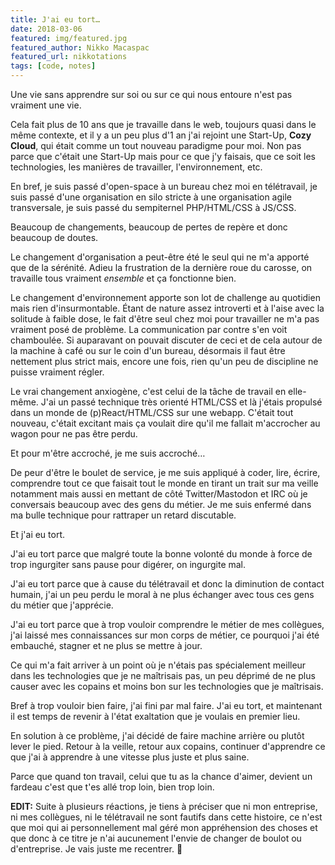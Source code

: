 ```yaml
---
title: J'ai eu tort…
date: 2018-03-06
featured: img/featured.jpg
featured_author: Nikko Macaspac
featured_url: nikkotations
tags: [code, notes]
---
```


Une vie sans apprendre sur soi ou sur ce qui nous entoure n'est pas vraiment une vie.

<!-- excerpt -->

Cela fait plus de 10 ans que je travaille dans le web, toujours quasi dans le même contexte, et il y a un peu plus d'1 an j'ai rejoint une Start-Up, **Cozy Cloud**, qui était comme un tout nouveau paradigme pour moi. Non pas parce que c'était une Start-Up mais pour ce que j'y faisais, que ce soit les technologies, les manières de travailler, l'environnement, etc.

En bref, je suis passé d'open-space à un bureau chez moi en télétravail, je suis passé d'une organisation en silo stricte à une organisation agile transversale, je suis passé du sempiternel PHP/HTML/CSS à JS/CSS.

Beaucoup de changements, beaucoup de pertes de repère et donc beaucoup de doutes.

Le changement d'organisation a peut-être été le seul qui ne m'a apporté que de la sérénité. Adieu la frustration de la dernière roue du carosse, on travaille tous vraiment _ensemble_ et ça fonctionne bien.

Le changement d'environnement apporte son lot de challenge au quotidien mais rien d'insurmontable. Étant de nature assez introverti et à l'aise avec la solitude à faible dose, le fait d'être seul chez moi pour travailler ne m'a pas vraiment posé de problème. La communication par contre s'en voit chamboulée. Si auparavant on pouvait discuter de ceci et de cela autour de la machine à café ou sur le coin d'un bureau, désormais il faut être nettement plus strict mais, encore une fois, rien qu'un peu de discipline ne puisse vraiment régler.

Le vrai changement anxiogène, c'est celui de la tâche de travail en elle-même. J'ai un passé technique très orienté HTML/CSS et là j'étais propulsé dans un monde de (p)React/HTML/CSS sur une webapp. C'était tout nouveau, c'était excitant mais ça voulait dire qu'il me fallait m'accrocher au wagon pour ne pas être perdu.

Et pour m'être accroché, je me suis accroché…

De peur d'être le boulet de service, je me suis appliqué à coder, lire, écrire, comprendre tout ce que faisait tout le monde en tirant un trait sur ma veille notamment mais aussi en mettant de côté Twitter/Mastodon et IRC où je conversais beaucoup avec des gens du métier. Je me suis enfermé dans ma bulle technique pour rattraper un retard discutable.

Et j'ai eu tort.

J'ai eu tort parce que malgré toute la bonne volonté du monde à force de trop ingurgiter sans pause pour digérer, on ingurgite mal.

J'ai eu tort parce que à cause du télétravail et donc la diminution de contact humain, j'ai un peu perdu le moral à ne plus échanger avec tous ces gens du métier que j'apprécie.

J'ai eu tort parce que à trop vouloir comprendre le métier de mes collègues, j'ai laissé mes connaissances sur mon corps de métier, ce pourquoi j'ai été embauché, stagner et ne plus se mettre à jour.

Ce qui m'a fait arriver à un point où je n'étais pas spécialement meilleur dans les technologies que je ne maîtrisais pas, un peu déprimé de ne plus causer avec les copains et moins bon sur les technologies que je maîtrisais.

Bref à trop vouloir bien faire, j'ai fini par mal faire. J'ai eu tort, et maintenant il est temps de revenir à l'état exaltation que je voulais en premier lieu.

En solution à ce problème, j'ai décidé de faire machine arrière ou plutôt lever le pied. Retour à la veille, retour aux copains, continuer d'apprendre ce que j'ai à apprendre à une vitesse plus juste et plus saine.

Parce que quand ton travail, celui que tu as la chance d'aimer, devient un fardeau c'est que t'es allé trop loin, bien trop loin.

**EDIT:** Suite à plusieurs réactions, je tiens à préciser que ni mon entreprise, ni mes collègues, ni le télétravail ne sont fautifs dans cette histoire, ce n'est que moi qui ai personnellement mal géré mon appréhension des choses et que donc à ce titre je n'ai aucunement l'envie de changer de boulot ou d'entreprise. Je vais juste me recentrer. 🙂
